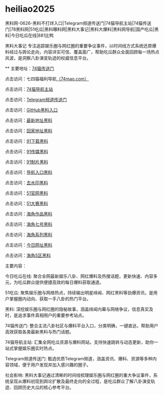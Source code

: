 # heiliao2025
黑料网-0626-黑料不打烊入口|Telegram频道传送门|74猫导航主站|74猫传送门|78黑料网|51吃瓜|黑料曝料网|黑料大事记|黑料大爆料|黑料网导航|国产吃瓜|黑料|今日吃瓜在线|881比鸭

黑料大事记 专注追踪娱乐圈与网红圈的重要争议事件，以时间线方式系统还原爆料经过与舆论走向，内容详实可信、覆盖面广，帮助吃瓜群众全面回顾每一场热点风波，是洞察八卦演变轨迹的权威信息平台。

** 主要地址：<a href="https://74mao.com/">74猫传送门</a>

点击访问：七四猫福利导航<a href="https://74mao.com/">（74mao.com）</a>

点击访问：<a href="https://74mao.com/">74猫导航主站</a>

点击访问：<a href="https://74mao.com/">Telegram频道传送门</a>

点击访问：<a href="https://hj-987.pages.dev/">GitHub黑料入口</a>  

点击访问：<a href="https://hj-988.pages.dev/">最新地址黑料</a>  

点击访问：<a href="https://hj-989.pages.dev/">回家地址黑料</a>  

点击访问：<a href="https://hj-990.pages.dev/">91下载黑料</a>  

点击访问：<a href="https://hj-991.pages.dev/">91传媒黑料</a>  

点击访问：<a href="https://hj-992.pages.dev/">91制片黑料</a>  

点击访问：<a href="https://hj-993.pages.dev/">导航入口黑料</a>  

点击访问：<a href="https://hj-994.pages.dev/">去水印黑料</a>  

点击访问：<a href="https://hj-821.pages.dev/">51官网黑料</a>  

点击访问：<a href="https://hj-822.pages.dev/">51大赛黑料</a>  

点击访问：<a href="https://hj-982.pages.dev/">海角作品黑料</a>  

点击访问：<a href="https://hj-983.pages.dev/">海角七号黑料</a>  

点击访问：<a href="https://hj-984.pages.dev/">海角系列黑料</a>  

点击访问：<a href="https://hj-985.pages.dev/">今日网址黑料</a>  

点击访问：<a href="https://hj-986.pages.dev/">海角S区黑料</a>  

主要内容：

今日吃瓜在线: 聚合全网最新娱乐八卦、网红爆料及热搜话题，更新快速、内容多元，为吃瓜群众提供便捷高效的每日爆料获取通道。

51吃瓜: 聚焦娱乐圈与网络热点，持续输出明星绯闻、网红黑料等劲爆资讯，是用户掌握圈内动向、获取一手八卦的热门平台。

黑料: 深挖娱乐圈与网红圈的隐秘故事，涵盖绯闻内幕与网络争议，信息真实及时，是追求事件真相用户的重要参考站点。

74猫传送门: 整合主流八卦社区与爆料平台入口，分类明确，一键直达，帮助用户高效获取各类最新黑料与热门话题。

74猫导航主站: 汇集全网吃瓜资源与爆料网站，支持快速跳转与动态更新，助你一站式掌握娱乐圈实时热点。

Telegram频道传送门: 甄选优质Telegram频道，涵盖资讯、爆料、资源等多种内容领域，便于用户发现并加入感兴趣的圈子。

社会影响:
黑料大事记通过清晰的时间线梳理娱乐圈与网红圈的重大争议事件，系统呈现从爆料初现到舆论扩散及最终走向的全过程，是吃瓜群众了解八卦演变轨迹、回顾历史大瓜的核心参考平台。

<span style="display:none;">[Canonical link](https://github.com/vivian20250626/viv5）</span>
